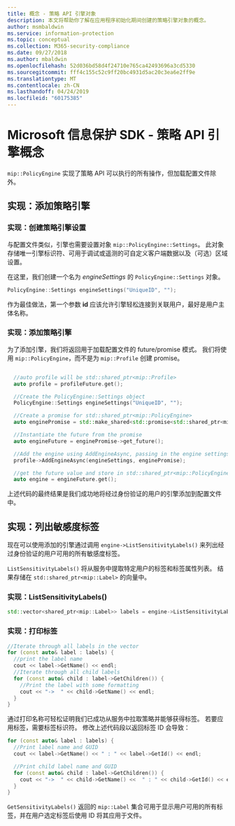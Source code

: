 ```yaml
---
title: 概念 - 策略 API 引擎对象
description: 本文将帮助你了解在应用程序初始化期间创建的策略引擎对象的概念。
author: msmbaldwin
ms.service: information-protection
ms.topic: conceptual
ms.collection: M365-security-compliance
ms.date: 09/27/2018
ms.author: mbaldwin
ms.openlocfilehash: 52d036bd58d4f24710e765ca42493696a3cd5330
ms.sourcegitcommit: fff4c155c52c9ff20bc4931d5ac20c3ea6e2ff9e
ms.translationtype: MT
ms.contentlocale: zh-CN
ms.lasthandoff: 04/24/2019
ms.locfileid: "60175385"
---
```

# <a name="microsoft-information-protection-sdk---policy-api-engine-concepts"></a>Microsoft 信息保护 SDK - 策略 API 引擎概念

`mip::PolicyEngine` 实现了策略 API 可以执行的所有操作，但加载配置文件除外。 

## <a name="implementation-add-a-policy-engine"></a>实现：添加策略引擎

### <a name="implementation-create-policy-engine-settings"></a>实现：创建策略引擎设置

与配置文件类似，引擎也需要设置对象 `mip::PolicyEngine::Settings`。 此对象存储唯一引擎标识符、可用于调试或遥测的可自定义客户端数据以及（可选）区域设置。

在这里，我们创建一个名为 *engineSettings* 的 `PolicyEngine::Settings` 对象。

```cpp
PolicyEngine::Settings engineSettings("UniqueID", "");
```

作为最佳做法，第一个参数 **id** 应该允许引擎轻松连接到关联用户，最好是用户主体名称。

### <a name="implementation-add-the-policy-engine"></a>实现：添加策略引擎

为了添加引擎，我们将返回用于加载配置文件的 future/promise 模式。 我们将使用 `mip::PolicyEngine`，而不是为 `mip::Profile` 创建 promise。

```cpp

  //auto profile will be std::shared_ptr<mip::Profile>
  auto profile = profileFuture.get();

  //Create the PolicyEngine::Settings object
  PolicyEngine::Settings engineSettings("UniqueID", "");

  //Create a promise for std::shared_ptr<mip::PolicyEngine>
  auto enginePromise = std::make_shared<std::promise<std::shared_ptr<mip::PolicyEngine>>>();

  //Instantiate the future from the promise
  auto engineFuture = enginePromise->get_future();

  //Add the engine using AddEngineAsync, passing in the engine settings and the promise
  profile->AddEngineAsync(engineSettings, enginePromise);

  //get the future value and store in std::shared_ptr<mip::PolicyEngine>
  auto engine = engineFuture.get();
```

上述代码的最终结果是我们成功地将经过身份验证的用户的引擎添加到配置文件中。

## <a name="implementation-list-sensitivity-labels"></a>实现：列出敏感度标签

现在可以使用添加的引擎通过调用 `engine->ListSensitivityLabels()` 来列出经过身份验证的用户可用的所有敏感度标签。

`ListSensitivityLabels()` 将从服务中提取特定用户的标签和标签属性列表。 结果存储在 `std::shared_ptr<mip::Label>` 的向量中。

### <a name="implementation-listsensitivitylabels"></a>实现：ListSensitivityLabels()

```cpp
std::vector<shared_ptr<mip::Label>> labels = engine->ListSensitivityLabels();
```

### <a name="implementation-print-the-labels"></a>实现：打印标签

```cpp
//Iterate through all labels in the vector
for (const auto& label : labels) {
  //print the label name
  cout << label->GetName() << endl;
  //Iterate through all child labels
  for (const auto& child : label->GetChildren()) {
    //Print the label with some formatting
    cout << "->  " << child->GetName() << endl;
  }
}
```

通过打印名称可轻松证明我们已成功从服务中拉取策略并能够获得标签。 若要应用标签，需要标签标识符。 修改上述代码段以返回标签 ID 会导致：

```cpp
for (const auto& label : labels) {
  //Print label name and GUID
  cout << label->GetName() << " : " << label->GetId() << endl;

  //Print child label name and GUID
  for (const auto& child : label->GetChildren()) {    
    cout << "->  " << child->GetName() <<  " : " << child->GetId() << endl;
  }
}
```

`GetSensitivityLabels()` 返回的 `mip::Label` 集合可用于显示用户可用的所有标签，并在用户选定标签后使用 ID 将其应用于文件。

